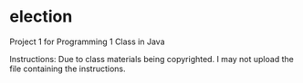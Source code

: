 # election
Project 1 for Programming 1 Class in Java

Instructions: Due to class materials being copyrighted. I may not upload the file containing the instructions.
